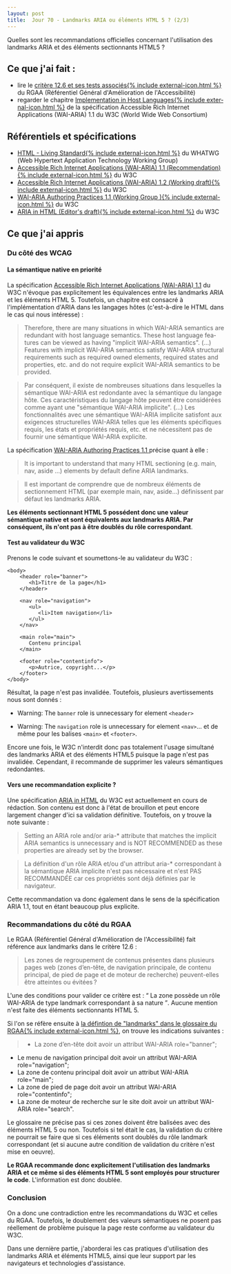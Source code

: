 ```yaml
---
layout: post
title:  Jour 70 - Landmarks ARIA ou éléments HTML 5 ? (2/3)
---
```


Quelles sont les recommandations officielles concernant l'utilisation des landmarks ARIA et des éléments sectionnants HTML5 ?

## Ce que j'ai fait :
- lire le <a href="https://www.numerique.gouv.fr/publications/rgaa-accessibilite/methode/criteres/#crit-12-6">critère 12.6 et ses tests associés{% include external-icon.html %}</a> du RGAA (Référentiel Général d'Amélioration de l'Accessibilité)
- regarder le chapitre <a href="https://www.w3.org/TR/wai-aria-1.1/#host_languages" lang="en" hreflang="en">Implementation in Host Languages{% include external-icon.html %}</a> de la spécification <span lang="en">Accessible Rich Internet Applications (WAI-ARIA) 1.1</span> du W3C (<span lang="en">World Wide Web Consortium</span>)

## Référentiels et spécifications
- <a href="https://html.spec.whatwg.org/multipage/">HTML - Living Standard{% include external-icon.html %}</a> du WHATWG (<span lang="en">Web Hypertext Application Technology Working Group</span>)
- <a href="https://www.w3.org/TR/wai-aria-1.1/">Accessible Rich Internet Applications (WAI-ARIA) 1.1 (<span lang="en">Recommendation</span>){% include external-icon.html %}</a> du W3C
- <a href="https://www.w3.org/TR/wai-aria-1.2/">Accessible Rich Internet Applications (WAI-ARIA) 1.2 (<span lang="en">Working draft</span>){% include external-icon.html %}</a> du W3C
- <a href="https://www.w3.org/TR/wai-aria-practices/">WAI-ARIA Authoring Practices 1.1 (<span lang="en">Working Group </span>){% include external-icon.html %}</a> du W3C
- <a href="https://w3c.github.io/html-aria/" lang="en" hreflang="en">ARIA in HTML (<span lang="en">Editor's draft</span>){% include external-icon.html %}</a> du W3C

## Ce que j'ai appris
### Du côté des WCAG
#### La sémantique native en priorité
La spécification <a href="https://www.w3.org/TR/wai-aria-1.1/">Accessible Rich Internet Applications (WAI-ARIA) 1.1</a> du W3C n'évoque pas explicitement les équivalences entre les landmarks ARIA et les éléments HTML 5. Toutefois, un chapitre est consacré à l'implémentation d'ARIA dans les langages hôtes (c'est-à-dire le HTML dans le cas qui nous intéresse) :

> <span lang="en">Therefore, there are many situations in which WAI-ARIA semantics are redundant with host language semantics. These host language features can be viewed as having "implicit WAI-ARIA semantics". (...) Features with implicit WAI-ARIA semantics satisfy WAI-ARIA structural requirements such as required owned elements, required states and properties, etc. and do not require explicit WAI-ARIA semantics to be provided.</span>

> Par conséquent, il existe de nombreuses situations dans lesquelles la sémantique WAI-ARIA est redondante avec la sémantique du langage hôte. Ces caractéristiques du langage hôte peuvent être considérées comme ayant une "sémantique WAI-ARIA implicite". (...) Les fonctionnalités avec une sémantique WAI-ARIA implicite satisfont aux exigences structurelles WAI-ARIA telles que les éléments spécifiques requis, les états et propriétés requis, etc. et ne nécessitent pas de fournir une sémantique WAI-ARIA explicite.

La spécification <a href="https://www.w3.org/TR/wai-aria-practices/">WAI-ARIA Authoring Practices 1.1 </a> précise quant à elle :

> <span lang="en">It is important to understand that many HTML sectioning (e.g. main, nav, aside ...) elements by default define ARIA landmarks.</span>

> Il est important de comprendre que de nombreux éléments de sectionnement HTML (par exemple main, nav, aside...) définissent par défaut les landmarks ARIA.

**Les éléments sectionnant HTML 5 possédent donc une valeur sémantique native et sont équivalents aux landmarks ARIA. Par conséquent, ils n'ont pas à être doublés du rôle correspondant**.

#### Test au validateur du W3C
Prenons le code suivant et soumettons-le au validateur du W3C :

```
<body>
    <header role="banner">
       <h1>Titre de la page</h1>
    </header>

    <nav role="navigation">
       <ul>
          <li>Item navigation</li>
       </ul>
    </nav>

    <main role="main">
       Contenu principal
    </main>

    <footer role="contentinfo">
       <p>Autrice, copyright...</p>
    </footer>
</body>
```

Résultat, la page n'est pas invalidée. Toutefois, plusieurs avertissements nous sont donnés :
- <span lang="en">Warning: The `banner` role is unnecessary for element `<header>`</span>

- <span lang="en">Warning: The `navigation` role is unnecessary for element `<nav>`</span>... et de même pour les balises `<main>` et `<footer>`.

Encore une fois, le W3C n'interdit donc pas totalement l'usage simultané des landmarks ARIA et des éléments HTML5 puisque la page n'est pas invalidée. Cependant, il recommande de supprimer les valeurs sémantiques redondantes.

#### Vers une recommandation explicite ?
Une spécification <a href="https://w3c.github.io/html-aria/" lang="en" hreflang="en">ARIA in HTML</a> du W3C est actuellement en cours de rédaction. Son contenu est donc à l'état de brouillon et peut  encore largement changer d'ici sa validation définitive. Toutefois, on y trouve la note suivante :

> <span lang="en">Setting an ARIA role and/or aria-* attribute that matches the implicit ARIA semantics is unnecessary and is NOT RECOMMENDED as these properties are already set by the browser.</span>

> La définition d'un rôle ARIA et/ou d'un attribut aria-* correspondant à la sémantique ARIA implicite n'est pas nécessaire et n'est PAS RECOMMANDÉE car ces propriétés sont déjà définies par le navigateur.

Cette recommandation va donc également dans le sens de la spécification ARIA 1.1, tout en étant beaucoup plus explicite.

### Recommandations du côté du RGAA
Le RGAA (Référentiel Général d'Amélioration de l'Accessibilité) fait référence aux landmarks dans le critère 12.6 :

> Les zones de regroupement de contenus présentes dans plusieurs pages web (zones d’en-tête, de navigation principale, de contenu principal, de pied de page et de moteur de recherche) peuvent-elles être atteintes ou évitées ?

L'une des conditions pour valider ce critère est : <q> La zone possède un rôle WAI-ARIA de type landmark correspondant à sa nature </q>. Aucune mention n'est faite des éléments sectionnants HTML 5.

Si l'on se réfère ensuite à <a href="https://www.numerique.gouv.fr/publications/rgaa-accessibilite/methode/glossaire/#landmarks">la défintion de "landmarks" dans le glossaire du RGAA{% include external-icon.html %}<a/>, on trouve les indications suivantes :

> - La zone d’en-tête doit avoir un attribut WAI-ARIA role="banner";
- Le menu de navigation principal doit avoir un attribut WAI-ARIA role="navigation";
- La zone de contenu principal doit avoir un attribut WAI-ARIA role="main";
- La zone de pied de page doit avoir un attribut WAI-ARIA role="contentinfo";
- La zone de moteur de recherche sur le site doit avoir un attribut WAI-ARIA role="search".

Le glossaire ne précise pas si ces zones doivent être balisées avec des éléments HTML 5 ou non. Toutefois si tel était le cas, la validation du critère ne pourrait se faire que si ces éléments sont doublés du rôle landmark correspondant (et si aucune autre condition de validation du critère n'est mise en oeuvre).

**Le RGAA recommande donc explicitement l'utilisation des landmarks ARIA et ce même si des éléments HTML 5 sont employés pour structurer le code**. L'information est donc doublée.

### Conclusion
On a donc une contradiction entre les recommandations du W3C et celles du RGAA. Toutefois, le doublement des valeurs sémantiques ne posent pas réellement de problème puisque la page reste conforme au validateur du W3C.

Dans une dernière partie, j'aborderai les cas pratiques d'utilisation des landmarks ARIA et éléments HTML5, ainsi que leur support par les navigateurs et technologies d'assistance.